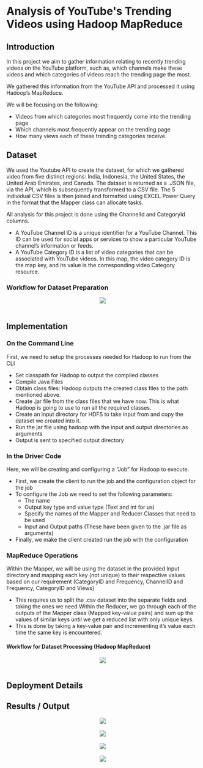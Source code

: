 # Analysis of YouTube's Trending Videos using Hadoop MapReduce

## Introduction
In this project we aim to gather information relating to recently trending videos on the YouTube platform, such as, which channels make these videos and which categories of videos reach the trending page the most.  

We gathered this information from the YouTube API and processed it using Hadoop’s MapReduce.  

We will be focusing on the following:  

- Videos from which categories most frequently come into the trending page
- Which channels most frequently appear on the trending page
- How many views each of these trending categories receive.

## Dataset
We used the Youtube API to create the dataset, for which we gathered video from five distinct regions: India, Indonesia, the United States, the United Arab Emirates, and Canada. The dataset is returned as a .JSON file, via the API, which is subsequently transformed to a CSV file. The 5 individual CSV files is then joined and formatted using EXCEL Power Query in the format that the Mapper class can allocate tasks.  

All analysis for this project is done using the ChannelId and CategoryId columns.
- A YouTube Channel ID is a unique identifier for a YouTube Channel. This ID can be used for social apps or services to show a particular YouTube channel’s information or feeds.
- A YouTube Category ID is a list of video categories that can be associated with YouTube videos. In this map, the video category ID is the map key, and its value is the corresponding video Category resource.

### Workflow for Dataset Preparation
  <p align = "center">
  <img align = "center" src = "https://user-images.githubusercontent.com/73750950/192682165-33e08f4e-d8a7-44f8-b61b-6bdc0aeef96c.png"/> 
  <br/><br/>
  </p>

## Implementation
### On the Command Line
First, we need to setup the processes needed for Hadoop to run from the CLI
- Set classpath for Hadoop to output the compiled classes 
- Compile Java Files 
- Obtain class files: Hadoop outputs the created class files to the path mentioned above.
- Create .jar file from the class files that we have now. This is what Hadoop is going to use to run all the required classes.
- Create an input directory for HDFS to take input from and copy the dataset we created into it.
- Run the jar file using hadoop with the input and output directories as arguments
- Output is sent to specified output directory

### In the Driver Code
Here, we will be creating and configuring a “Job” for Hadoop to execute.
- First, we create the client to run the job and the configuration object for the job
- To configure the Job we need to set the following parameters:
  - The name
  - Output key type and value type (Text and int for us)
  - Specify the names of the Mapper and Reducer Classes that need to be used
  - Input and Output paths (These have been given to the .jar file as arguments)
- Finally, we make the client created run the job with the configuration

### MapReduce Operations
Within the Mapper, we will be using the dataset in the provided Input directory and mapping each key (not unique) to their respective values based on our requirement (CategoryID and Frequency, ChannelID and Frequency, CategoryID and Views)
- This requires us to split the .csv dataset into the separate fields and taking the ones we need 
Within the Reducer, we go through each of the outputs of the Mapper class (Mapped key-value pairs) and sum up the values of similar keys until we get a reduced list with only unique keys.
- This is done by taking a key-value pair and incrementing it’s value each time the same key is encountered.

#### Workflow for Dataset Processing (Hadoop MapReduce)
  <p align = "center">
  <img align = "center" src = "https://user-images.githubusercontent.com/73750950/192682144-96a534e7-4442-4bc3-ba2c-586f00d3e86e.png"/>  
  <br/><br/>
  </p>

## Deployment Details


## Results / Output
  <p align = "center">
  
  <img align = "center" src = "https://user-images.githubusercontent.com/73750950/192682187-519fcaa9-3e9d-4e79-9476-d0ff7fd4f959.jpeg"/>  
  <br/><br/>
  <img align = "center" src = "https://user-images.githubusercontent.com/73750950/192682220-b4626645-719d-45d0-8483-9c56cb817124.jpeg"/>
  <br/><br/>
  <img align = "center" src = "https://user-images.githubusercontent.com/73750950/192682203-5beb952e-4212-4dee-9a77-57a0d1f1640a.jpeg"/>
  <br/><br/>
  <img align = "center" src = "https://user-images.githubusercontent.com/73750950/192682195-b012f8c4-5c5c-4161-b11b-86e64ace956a.jpeg"/>
  <br/><br/>
  
  </p>
